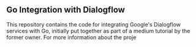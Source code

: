 ## Go Integration with Dialogflow
This repository contains the code for integrating Google's Dialogflow services with Go, initially put together as part of a medium tutorial by the former owner. For more information about the proje
